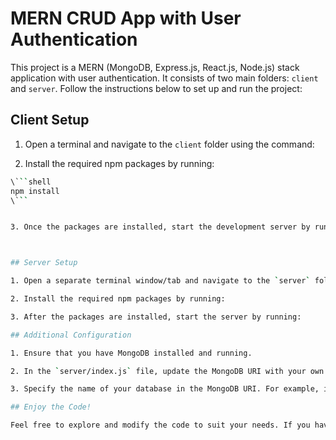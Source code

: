 # MERN CRUD App with User Authentication

This project is a MERN (MongoDB, Express.js, React.js, Node.js) stack application with user authentication. It consists of two main folders: `client` and `server`. Follow the instructions below to set up and run the project:

## Client Setup

1. Open a terminal and navigate to the `client` folder using the command:


2. Install the required npm packages by running:



```bash
\```shell
npm install
\```


3. Once the packages are installed, start the development server by running:



## Server Setup

1. Open a separate terminal window/tab and navigate to the `server` folder using the command:

2. Install the required npm packages by running:

3. After the packages are installed, start the server by running:

## Additional Configuration

1. Ensure that you have MongoDB installed and running.

2. In the `server/index.js` file, update the MongoDB URI with your own URI and replace `<your_username>` with your MongoDB username.

3. Specify the name of your database in the MongoDB URI. For example, if your database name is "crud", your URI should look like:

## Enjoy the Code!

Feel free to explore and modify the code to suit your needs. If you have any questions or suggestions for improvement, please let me know.
